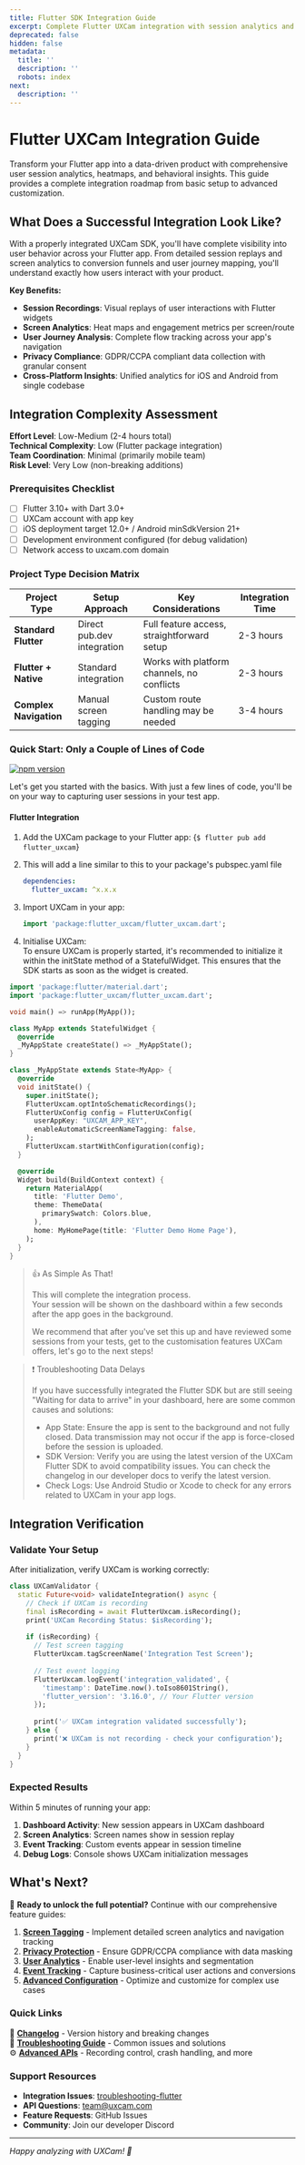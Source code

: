 ```yaml
---
title: Flutter SDK Integration Guide
excerpt: Complete Flutter UXCam integration with session analytics and user insights
deprecated: false
hidden: false
metadata:
  title: ''
  description: ''
  robots: index
next:
  description: ''
---
```


# Flutter UXCam Integration Guide

Transform your Flutter app into a data-driven product with comprehensive user session analytics, heatmaps, and behavioral insights. This guide provides a complete integration roadmap from basic setup to advanced customization.

## What Does a Successful Integration Look Like?

With a properly integrated UXCam SDK, you'll have complete visibility into user behavior across your Flutter app. From detailed session replays and screen analytics to conversion funnels and user journey mapping, you'll understand exactly how users interact with your product.

**Key Benefits:**

* **Session Recordings**: Visual replays of user interactions with Flutter widgets
* **Screen Analytics**: Heat maps and engagement metrics per screen/route
* **User Journey Analysis**: Complete flow tracking across your app's navigation
* **Privacy Compliance**: GDPR/CCPA compliant data collection with granular consent
* **Cross-Platform Insights**: Unified analytics for iOS and Android from single codebase

## Integration Complexity Assessment

**Effort Level**: Low-Medium (2-4 hours total)\
**Technical Complexity**: Low (Flutter package integration)\
**Team Coordination**: Minimal (primarily mobile team)\
**Risk Level**: Very Low (non-breaking additions)

### Prerequisites Checklist

* [ ] Flutter 3.10+ with Dart 3.0+
* [ ] UXCam account with app key
* [ ] iOS deployment target 12.0+ / Android minSdkVersion 21+
* [ ] Development environment configured (for debug validation)
* [ ] Network access to uxcam.com domain

### Project Type Decision Matrix

| Project Type         | Setup Approach            | Key Considerations                         | Integration Time |
|---------------------|---------------------------|-------------------------------------------|------------------|
| **Standard Flutter** | Direct pub.dev integration | Full feature access, straightforward setup | 2-3 hours        |
| **Flutter + Native** | Standard integration      | Works with platform channels, no conflicts | 2-3 hours        |
| **Complex Navigation** | Manual screen tagging    | Custom route handling may be needed       | 3-4 hours        |

### Quick Start: Only a Couple of Lines of Code

[![npm version](https://img.shields.io/pub/v/flutter_uxcam)](https://pub.dev/packages/flutter_uxcam)

Let's get you started with the basics. With just a few lines of code, you'll be on your way to capturing user sessions in your test app.

#### Flutter Integration

1. Add the UXCam package to your Flutter app:
   <Terminal>
     {`
             $ flutter pub add flutter_uxcam
           `}
   </Terminal>

2. This will add a line similar to this to your package's pubspec.yaml file
   ```yaml
   dependencies:
     flutter_uxcam: ^x.x.x
   ```

3. Import UXCam in your app:
   ```dart
   import 'package:flutter_uxcam/flutter_uxcam.dart';
   ```

4. Initialise UXCam:\
   To ensure UXCam is properly started, it's recommended to initialize it within the initState method of a StatefulWidget. This ensures that the SDK starts as soon as the widget is created.

```dart
import 'package:flutter/material.dart';
import 'package:flutter_uxcam/flutter_uxcam.dart';

void main() => runApp(MyApp());

class MyApp extends StatefulWidget {
  @override
  _MyAppState createState() => _MyAppState();
}

class _MyAppState extends State<MyApp> {
  @override
  void initState() {
    super.initState();
    FlutterUxcam.optIntoSchematicRecordings();
    FlutterUxConfig config = FlutterUxConfig(
      userAppKey: "UXCAM_APP_KEY",
      enableAutomaticScreenNameTagging: false,
    );
    FlutterUxcam.startWithConfiguration(config);
  }

  @override
  Widget build(BuildContext context) {
    return MaterialApp(
      title: 'Flutter Demo',
      theme: ThemeData(
        primarySwatch: Colors.blue,
      ),
      home: MyHomePage(title: 'Flutter Demo Home Page'),
    );
  }
}
```

> 👍 As Simple As That!
>
> This will complete the integration process.\
> Your session will be shown on the dashboard within a few seconds after the app goes in the background.
>
> We recommend that after you've set this up and have reviewed some sessions from your tests, get to the customisation features UXCam offers, let's go to the next steps!

> ❗️ Troubleshooting Data Delays
>
> If you have successfully integrated the Flutter SDK but are still seeing "Waiting for data to arrive" in your dashboard, here are some common causes and solutions:
>
> * App State: Ensure the app is sent to the background and not fully closed. Data transmission may not occur if the app is force-closed before the session is uploaded.
> * SDK Version: Verify you are using the latest version of the UXCam Flutter SDK to avoid compatibility issues. You can check the changelog in our developer docs to verify the latest version.
> * Check Logs: Use Android Studio or Xcode to check for any errors related to UXCam in your app logs.

## Integration Verification

### Validate Your Setup

After initialization, verify UXCam is working correctly:

```dart
class UXCamValidator {
  static Future<void> validateIntegration() async {
    // Check if UXCam is recording
    final isRecording = await FlutterUxcam.isRecording();
    print('UXCam Recording Status: $isRecording');
    
    if (isRecording) {
      // Test screen tagging
      FlutterUxcam.tagScreenName('Integration Test Screen');
      
      // Test event logging
      FlutterUxcam.logEvent('integration_validated', {
        'timestamp': DateTime.now().toIso8601String(),
        'flutter_version': '3.16.0', // Your Flutter version
      });
      
      print('✅ UXCam integration validated successfully');
    } else {
      print('❌ UXCam is not recording - check your configuration');
    }
  }
}
```

### Expected Results

Within 5 minutes of running your app:
1. **Dashboard Activity**: New session appears in UXCam dashboard
2. **Screen Analytics**: Screen names show in session replay
3. **Event Tracking**: Custom events appear in session timeline
4. **Debug Logs**: Console shows UXCam initialization messages

## What's Next?

🚀 **Ready to unlock the full potential?** Continue with our comprehensive feature guides:

1. **[Screen Tagging](screen-tagging-flutter)** - Implement detailed screen analytics and navigation tracking
2. **[Privacy Protection](sensitive-data-occlusion-flutter)** - Ensure GDPR/CCPA compliance with data masking  
3. **[User Analytics](users-and-properties-flutter)** - Enable user-level insights and segmentation
4. **[Event Tracking](sending-events-flutter)** - Capture business-critical user actions and conversions
5. **[Advanced Configuration](advanced-configuration-and-apis/)** - Optimize and customize for complex use cases

### Quick Links

📖 **[Changelog](flutter-sdk-changelog)** - Version history and breaking changes\
🔧 **[Troubleshooting Guide](troubleshooting-flutter)** - Common issues and solutions\
⚙️ **[Advanced APIs](advanced-configuration-and-apis/)** - Recording control, crash handling, and more

### Support Resources

- **Integration Issues**: [troubleshooting-flutter](troubleshooting-flutter)
- **API Questions**: [team@uxcam.com](mailto:team@uxcam.com)
- **Feature Requests**: GitHub Issues
- **Community**: Join our developer Discord

---

*Happy analyzing with UXCam! 🎉*